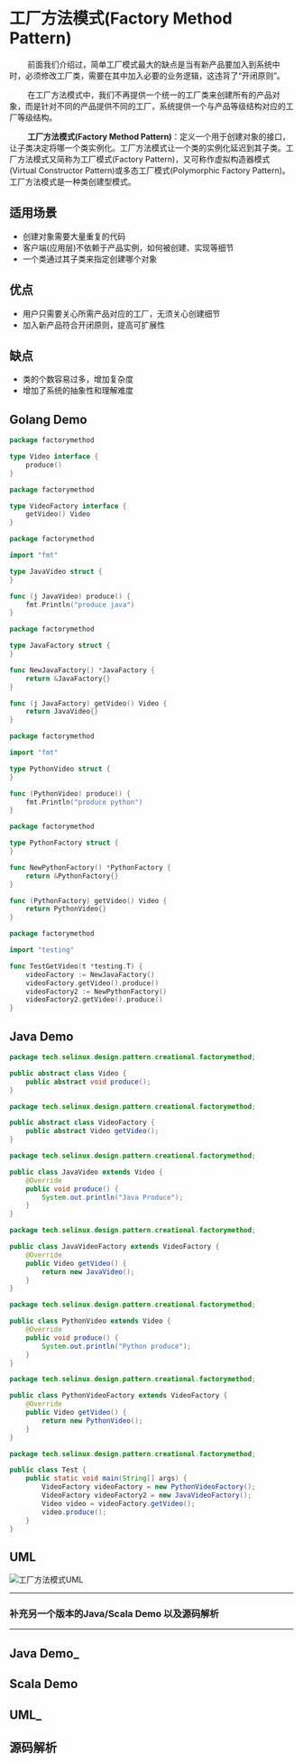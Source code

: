 # 工厂方法模式(Factory Method Pattern)

&emsp;&emsp;  前面我们介绍过，简单工厂模式最大的缺点是当有新产品要加入到系统中时，必须修改工厂类，需要在其中加入必要的业务逻辑，这违背了“开闭原则”。

&emsp;&emsp;  在工厂方法模式中，我们不再提供一个统一的工厂类来创建所有的产品对象，而是针对不同的产品提供不同的工厂，系统提供一个与产品等级结构对应的工厂等级结构。

&emsp;&emsp;  **工厂方法模式(Factory Method Pattern)**：定义一个用于创建对象的接口，让子类决定将哪一个类实例化。工厂方法模式让一个类的实例化延迟到其子类。工厂方法模式又简称为工厂模式(Factory Pattern)，又可称作虚拟构造器模式(Virtual Constructor Pattern)或多态工厂模式(Polymorphic Factory Pattern)。工厂方法模式是一种类创建型模式。

## 适用场景

- 创建对象需要大量重复的代码
- 客户端(应用层)不依赖于产品实例，如何被创建、实现等细节
- 一个类通过其子类来指定创建哪个对象

## 优点

- 用户只需要关心所需产品对应的工厂，无须关心创建细节
- 加入新产品符合开闭原则，提高可扩展性

## 缺点

- 类的个数容易过多，增加复杂度
- 增加了系统的抽象性和理解难度

## Golang Demo

```go
package factorymethod

type Video interface {
    produce()
}
```

```go
package factorymethod

type VideoFactory interface {
    getVideo() Video
}
```

```go
package factorymethod

import "fmt"

type JavaVideo struct {
}

func (j JavaVideo) produce() {
    fmt.Println("produce java")
}
```

```go
package factorymethod

type JavaFactory struct {
}

func NewJavaFactory() *JavaFactory {
    return &JavaFactory{}
}

func (j JavaFactory) getVideo() Video {
    return JavaVideo{}
}
```

```go
package factorymethod

import "fmt"

type PythonVideo struct {
}

func (PythonVideo) produce() {
    fmt.Println("produce python")
}
```

```go
package factorymethod

type PythonFactory struct {
}

func NewPythonFactory() *PythonFactory {
    return &PythonFactory{}
}

func (PythonFactory) getVideo() Video {
    return PythonVideo{}
}
```

```go
package factorymethod

import "testing"

func TestGetVideo(t *testing.T) {
    videoFactory := NewJavaFactory()
    videoFactory.getVideo().produce()
    videoFactory2 := NewPythonFactory()
    videoFactory2.getVideo().produce()
}

```

## Java Demo

```java
package tech.selinux.design.pattern.creational.factorymethod;

public abstract class Video {
    public abstract void produce();
}
```

```java
package tech.selinux.design.pattern.creational.factorymethod;

public abstract class VideoFactory {
    public abstract Video getVideo();
}
```

```java
package tech.selinux.design.pattern.creational.factorymethod;

public class JavaVideo extends Video {
    @Override
    public void produce() {
        System.out.println("Java Produce");
    }
}
```

```java
package tech.selinux.design.pattern.creational.factorymethod;

public class JavaVideoFactory extends VideoFactory {
    @Override
    public Video getVideo() {
        return new JavaVideo();
    }
}
```

```java
package tech.selinux.design.pattern.creational.factorymethod;

public class PythonVideo extends Video {
    @Override
    public void produce() {
        System.out.println("Python produce");
    }
}

```

```java
package tech.selinux.design.pattern.creational.factorymethod;

public class PythonVideoFactory extends VideoFactory {
    @Override
    public Video getVideo() {
        return new PythonVideo();
    }
}
```

```java
package tech.selinux.design.pattern.creational.factorymethod;

public class Test {
    public static void main(String[] args) {
        VideoFactory videoFactory = new PythonVideoFactory();
        VideoFactory videoFactory2 = new JavaVideoFactory();
        Video video = videoFactory.getVideo();
        video.produce();
    }
}
```

## UML

![工厂方法模式UML](images/factory-method-pattern.png)

---

### 补充另一个版本的Java/Scala Demo 以及源码解析

---

## Java Demo_

## Scala Demo

## UML_

## 源码解析
